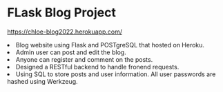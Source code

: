 # FLask Blog Project
https://chloe-blog2022.herokuapp.com/
<li>Blog website using Flask and POSTgreSQL that hosted on Heroku.</li>
<li>Admin user can post and edit the blog.</li>
<li>Anyone can register and comment on the posts.</li>
<li>Designed a RESTful backend to handle fronend requests.</li>
<li>Using SQL to store posts and user information. All user passwords are hashed using Werkzeug.</li>
